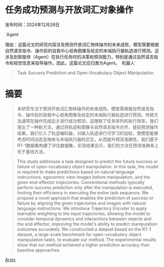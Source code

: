 # 任务成功预测与开放词汇对象操作

发布时间：2024年12月26日

`Agent

理由：这篇论文的研究内容涉及预测开放词汇物体操作的未来成败，模型需要根据自然语言指令、操作前的自我中心视角图像及给定的末端执行器轨迹进行预测。这涉及到智能体（Agent）在执行任务时的决策和预测能力，特别是通过自然语言指令和视觉信息来指导操作。因此，这篇论文应归类为Agent。` `机器人`

> Task Success Prediction and Open-Vocabulary Object Manipulation

# 摘要

> 本研究专注于预测开放词汇物体操作的未来成败。模型需根据自然语言指令、操作前的自我中心视角图像及给定的末端执行器轨迹进行预测。传统方法通常在操作完成后才进行成功预测，这限制了任务序列的执行效率。我们提出了一种新方法，通过将轨迹和图像与自然语言指令对齐，提前预测操作结果。我们引入了轨迹编码器，对输入轨迹进行可学习的加权，使模型能够考虑时间动态及物体与末端执行器的交互，从而提升预测准确性。我们基于RT-1数据集构建了评估数据集，实验结果显示，我们的方法在预测准确率上优于基线方法。

> This study addresses a task designed to predict the future success or failure of open-vocabulary object manipulation. In this task, the model is required to make predictions based on natural language instructions, egocentric view images before manipulation, and the given end-effector trajectories. Conventional methods typically perform success prediction only after the manipulation is executed, limiting their efficiency in executing the entire task sequence. We propose a novel approach that enables the prediction of success or failure by aligning the given trajectories and images with natural language instructions. We introduce Trajectory Encoder to apply learnable weighting to the input trajectories, allowing the model to consider temporal dynamics and interactions between objects and the end effector, improving the model's ability to predict manipulation outcomes accurately. We constructed a dataset based on the RT-1 dataset, a large-scale benchmark for open-vocabulary object manipulation tasks, to evaluate our method. The experimental results show that our method achieved a higher prediction accuracy than baseline approaches.

[Arxiv](https://arxiv.org/abs/2412.19112)